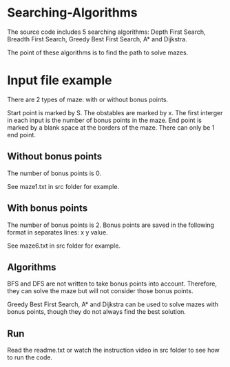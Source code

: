 # Searching-Algorithms

The source code includes 5 searching algorithms: Depth First Search, Breadth First Search, Greedy Best First Search, A* and Dijkstra.

The point of these algorithms is to find the path to solve mazes.

# Input file example

There are 2 types of maze: with or without bonus points.

Start point is marked by S.
The obstables are marked by x.
The first interger in each input is the number of bonus points in the maze.
End point is marked by a blank space at the borders of the maze. There can only be 1 end point.

## Without bonus points

The number of bonus points is 0.

See maze1.txt in src folder for example.

## With bonus points

The number of bonus points is 2.
Bonus points are saved in the following format in separates lines: x y value.

See maze6.txt in src folder for example.
  
## Algorithms
 
BFS and DFS are not written to take bonus points into account. Therefore, they can solve the maze but will not consider those bonus points.
  
Greedy Best First Search, A* and Dijkstra can be used to solve mazes with bonus points, though they do not always find the best solution.
  
## Run

Read the readme.txt or watch the instruction video in src folder to see how to run the code.
